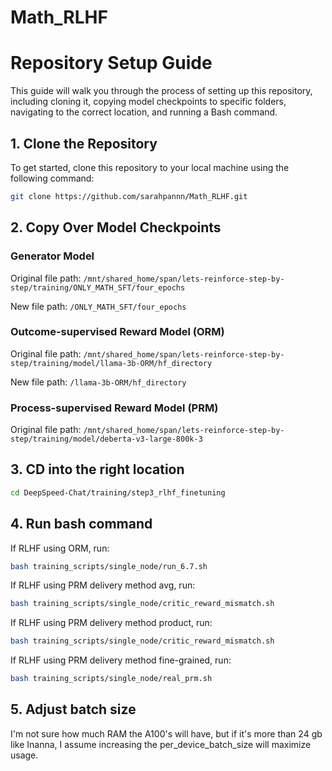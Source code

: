 # Math_RLHF

# Repository Setup Guide

This guide will walk you through the process of setting up this repository, including cloning it, copying model checkpoints to specific folders, navigating to the correct location, and running a Bash command.

## 1. Clone the Repository

To get started, clone this repository to your local machine using the following command:

```bash
git clone https://github.com/sarahpannn/Math_RLHF.git
```

## 2. Copy Over Model Checkpoints

### Generator Model
Original file path: ```/mnt/shared_home/span/lets-reinforce-step-by-step/training/ONLY_MATH_SFT/four_epochs```

New file path: ```/ONLY_MATH_SFT/four_epochs```

### Outcome-supervised Reward Model (ORM)
Original file path: ```/mnt/shared_home/span/lets-reinforce-step-by-step/training/model/llama-3b-ORM/hf_directory```

New file path: ```/llama-3b-ORM/hf_directory```

### Process-supervised Reward Model (PRM)
Original file path: ```/mnt/shared_home/span/lets-reinforce-step-by-step/training/model/deberta-v3-large-800k-3```

## 3. CD into the right location
```bash
cd DeepSpeed-Chat/training/step3_rlhf_finetuning
```
## 4. Run bash command
If RLHF using ORM, run:
```bash
bash training_scripts/single_node/run_6.7.sh
```
If RLHF using PRM delivery method avg, run:
```bash
bash training_scripts/single_node/critic_reward_mismatch.sh
```
If RLHF using PRM delivery method product, run:
```bash
bash training_scripts/single_node/critic_reward_mismatch.sh
```
If RLHF using PRM delivery method fine-grained, run:
```bash
bash training_scripts/single_node/real_prm.sh
```
## 5. Adjust batch size

I'm not sure how much RAM the A100's will have, but if it's more than 24 gb like Inanna, I assume increasing the per_device_batch_size will maximize usage. 